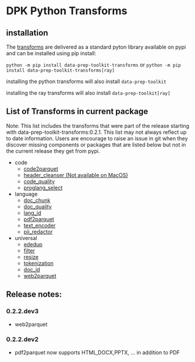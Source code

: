 # DPK Python Transforms

## installation

The [transforms](https://github.com/IBM/data-prep-kit/blob/dev/transforms/README.md) are delivered as a standard pyton library available on pypi and can be installed using pip install:

`python -m pip install data-prep-toolkit-transforms`
or
`python -m pip install data-prep-toolkit-transforms[ray]`


installing the python transforms will also install  `data-prep-toolkit`

installing the ray transforms will also install  `data-prep-toolkit[ray]`

## List of Transforms in current package

Note: This list includes the transforms that were part of the release starting with data-prep-toolkit-transforms:0.2.1. This list may not always reflect up to date information. Users are encourage to raise an issue in git when they discover missing components or packages that are listed below but not in the current release they get from pypi.

* code
    * [code2parquet](https://github.com/IBM/data-prep-kit/blob/dev/transforms/code/code2parquet/python/README.md)
    * [header_cleanser (Not available on MacOS)](https://github.com/IBM/data-prep-kit/blob/dev/transforms/code/header_cleanser/python/README.md)
    * [code_quality](https://github.com/IBM/data-prep-kit/blob/dev/transforms/code/code_quality/python/README.md)
    * [proglang_select](https://github.com/IBM/data-prep-kit/blob/dev/transforms/code/proglang_select/python/README.md)
* language
    * [doc_chunk](https://github.com/IBM/data-prep-kit/blob/dev/transforms/language/doc_chunk/python/README.md)
	* [doc_quality](https://github.com/IBM/data-prep-kit/blob/dev/transforms/language/doc_quality/python/README.md)
	* [lang_id](https://github.com/IBM/data-prep-kit/blob/dev/transforms/language/lang_id/python/README.md)
	* [pdf2parquet](https://github.com/IBM/data-prep-kit/blob/dev/transforms/language/pdf2parquet/python/README.md)
	* [text_encoder](https://github.com/IBM/data-prep-kit/blob/dev/transforms/language/text_encoder/python/README.md)
	* [pii_redactor](https://github.com/IBM/data-prep-kit/blob/dev/transforms/language/pii_redactor/python/README.md)
* universal
    * [ededup](https://github.com/IBM/data-prep-kit/blob/dev/transforms/universal/ededup/python/README.md)
	* [filter](https://github.com/IBM/data-prep-kit/blob/dev/transforms/universal/filter/python/README.md)
	* [resize](https://github.com/IBM/data-prep-kit/blob/dev/transforms/universal/resize/python/README.md)
	* [tokenization](https://github.com/IBM/data-prep-kit/blob/dev/transforms/universal/tokenization/python/README.md)
	* [doc_id](https://github.com/IBM/data-prep-kit/blob/dev/transforms/universal/doc_id/python/README.md)
	* [web2parquet](https://github.com/IBM/data-prep-kit/blob/dev/transforms/universal/web2parquet/README.md)
   
## Release notes:

### 0.2.2.dev3 
* web2parquet
### 0.2.2.dev2
* pdf2parquet now supports HTML,DOCX,PPTX, ... in addition to PDF




 
